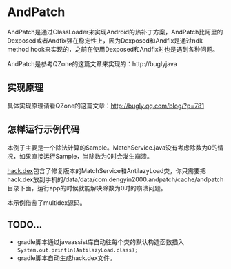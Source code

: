 # AndPatch

AndPatch是通过ClassLoader来实现Android的热补丁方案，AndPatch比阿里的Dexposed或者Andfix强在稳定性上，因为Dexposed和Andfix是通过ndk method hook来实现的，之前在使用Dexposed和Andfix时也是遇到各种问题。

AndPatch是参考QZone的这篇文章来实现的：http://buglyjava

## 实现原理

具体实现原理请看QZone的这篇文章：http://bugly.qq.com/blog/?p=781

## 怎样运行示例代码

本例子主要是一个除法计算的Sample。MatchService.java没有考虑除数为0的情况，如果直接运行Sample，当除数为0时会发生崩溃。

[hack.dex](https://github.com/dengyin2000/AndPatch/raw/master/hack.dex)包含了修复版本的MatchService和AntilazyLoad类，你只需要把hack.dex放到手机的/data/data/com.dengyin2000.andpatch/cache/andpatch目录下面，运行app的时候就能解决除数为0时的崩溃问题。

本示例借鉴了multidex源码。

## TODO...

* gradle脚本通过javaassist库自动往每个类的默认构造函数插入`System.out.println(AntilazyLoad.class);`
* gradle脚本自动生成hack.dex文件。
